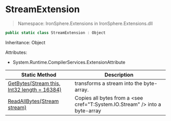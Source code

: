 ﻿# StreamExtension

> Namespace: IronSphere.Extensions in  IronSphere.Extensions.dll



```csharp
public static class StreamExtension : Object
```
Inheritance: Object



Attributes:
        
* System.Runtime.CompilerServices.ExtensionAttribute




| Static Method | Description |
| --- | --- |
| [GetBytes(Stream this, Int32 length = 16384)](StreamExtension.GetBytes(Stream,Int32)) | transforms a stream into the byte-array. |
| [ReadAllBytes(Stream stream)](StreamExtension.ReadAllBytes(Stream)) | Copies all bytes from a &lt;see cref=&quot;T:System.IO.Stream&quot; /&gt; into a byte-array |
